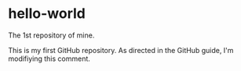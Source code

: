 # hello-world
The 1st repository of mine.

This is my first GitHub repository. As directed in the GitHub guide, I'm modifiying this comment.
